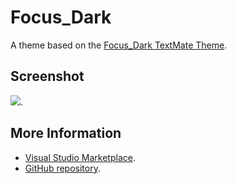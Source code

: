# Focus_Dark

A theme based on the [Focus_Dark TextMate Theme](http://colorsublime.com/theme/Focus_Dark).


## Screenshot
![](https://raw.githubusercontent.com/gerane/VSCodeThemes/master/gerane.Theme-Focus_Dark/screenshot.png).


## More Information
* [Visual Studio Marketplace](https://marketplace.visualstudio.com/items/gerane.Theme-FocusDark).
* [GitHub repository](https://github.com/gerane/VSCodeThemes).
